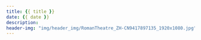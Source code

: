 ```yaml
---
title: {{ title }}
date: {{ date }}
description: 
header-img: "img/header_img/RomanTheatre_ZH-CN9417897135_1920x1080.jpg"
---
```

